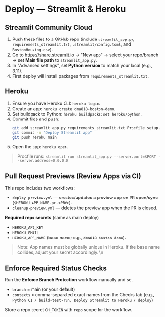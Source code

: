 # Deploy — Streamlit & Heroku

## Streamlit Community Cloud
1. Push these files to a GitHub repo (include `streamlit_app.py`, `requirements_streamlit.txt`, `.streamlit/config.toml`, and `BostonHousing.csv`).
2. Go to https://share.streamlit.io → "New app" → select your repo/branch → set **Main file path** to `streamlit_app.py`.
3. In "Advanced settings", set **Python version** to match your local (e.g., 3.11).
4. First deploy will install packages from `requirements_streamlit.txt`.

## Heroku
1. Ensure you have Heroku CLI: `heroku login`.
2. Create an app: `heroku create dma818-boston-demo`.
3. Set buildpack to Python: `heroku buildpacks:set heroku/python`.
4. Commit files and push:
   ```bash
   git add streamlit_app.py requirements_streamlit.txt Procfile setup.sh BostonHousing.csv .streamlit/config.toml
   git commit -m "Deploy Streamlit app"
   git push heroku main
   ```
5. Open the app: `heroku open`.

> Procfile runs: `streamlit run streamlit_app.py --server.port=$PORT --server.address=0.0.0.0`


## Pull Request Previews (Review Apps via CI)
This repo includes two workflows:
- `deploy-preview.yml` — creates/updates a preview app on PR open/sync (`$HEROKU_APP_NAME-pr-<PR#>`).
- `cleanup-preview.yml` — deletes the preview app when the PR is closed.

**Required repo secrets** (same as main deploy):
- `HEROKU_API_KEY`
- `HEROKU_EMAIL`
- `HEROKU_APP_NAME` (base name; e.g., `dma818-boston-demo`).

> Note: App names must be globally unique in Heroku. If the base name collides, adjust your secret accordingly.
\n
## Enforce Required Status Checks
Run the **Enforce Branch Protection** workflow manually and set
- `branch` = main (or your default)
- `contexts` = comma-separated exact names from the Checks tab (e.g., `Python CI / build-test-run, Deploy Streamlit to Heroku / deploy`)

Store a repo secret `GH_TOKEN` with `repo` scope for the workflow.
